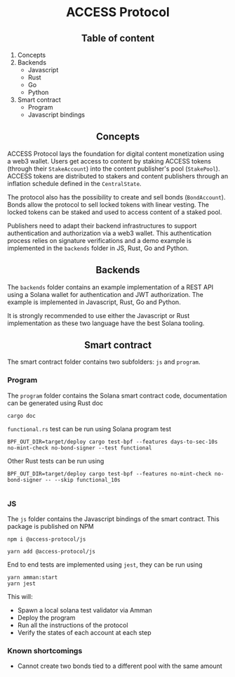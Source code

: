 <h1 align="center">ACCESS Protocol</h1>

<h2 align="center">Table of content</h2>

1. Concepts
2. Backends
   - Javascript
   - Rust
   - Go
   - Python
3. Smart contract
   - Program
   - Javascript bindings

<h2 align="center">Concepts</h2>

ACCESS Protocol lays the foundation for digital content monetization using a web3 wallet. Users get access to content by staking ACCESS tokens (through their `StakeAccount`) into the content publisher's pool (`StakePool`). ACCESS tokens are distributed to stakers and content publishers through an inflation schedule defined in the `CentralState`.

The protocol also has the possibility to create and sell bonds (`BondAccount`). Bonds allow the protocol to sell locked tokens with linear vesting. The locked tokens can be staked and used to access content of a staked pool.

Publishers need to adapt their backend infrastructures to support authentication and authorization via a web3 wallet. This authentication process relies on signature verifications and a demo example is implemented in the `backends` folder in JS, Rust, Go and Python.

<h2 align="center">Backends</h2>

The `backends` folder contains an example implementation of a REST API using a Solana wallet for authentication and JWT authorization. The example is implemented in Javascript, Rust, Go and Python.

It is strongly recommended to use either the Javascript or Rust implementation as these two language have the best Solana tooling.

<h2 align="center">Smart contract</h2>

The smart contract folder contains two subfolders: `js` and `program`.

### Program

The `program` folder contains the Solana smart contract code, documentation can be generated using Rust doc

```
cargo doc
```

`functional.rs` test can be run using Solana program test

```
BPF_OUT_DIR=target/deploy cargo test-bpf --features days-to-sec-10s no-mint-check no-bond-signer --test functional
```

Other Rust tests can be run using

```
BPF_OUT_DIR=target/deploy cargo test-bpf --features no-mint-check no-bond-signer -- --skip functional_10s
```

```

```

### JS

The `js` folder contains the Javascript bindings of the smart contract. This package is published on NPM

```
npm i @access-protocol/js
```

```
yarn add @access-protocol/js
```

End to end tests are implemented using `jest`, they can be run using

```
yarn amman:start
yarn jest
```

This will:

- Spawn a local solana test validator via Amman
- Deploy the program
- Run all the instructions of the protocol
- Verify the states of each account at each step

### Known shortcomings

- Cannot create two bonds tied to a different pool with the same amount
